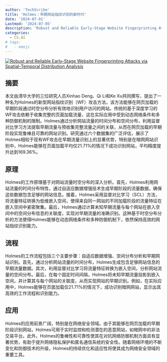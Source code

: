 ```yaml
---
author: 'TechScribe'
title: 'Holmes：早期网站指纹识别的新时代'
date: '2024-07-01'
Lastmod: '2024-07-05'
description: 'Robust and Reliable Early-Stage Website Fingerprinting Attacks via Spatial-Temporal Distribution Analysis'
categories:
  - CS.AI
# tags:
#   - emoji
---
```


[![Robust and Reliable Early-Stage Website Fingerprinting Attacks via Spatial-Temporal Distribution Analysis](https://arxiv-research-1301205113.cos.ap-guangzhou.myqcloud.com/images/2407.00918v1.pdf_0.jpg)](https://arxiv.org/abs/2407.00918v1)

## 摘要

本文由清华大学的三位研究人员Xinhao Deng、Qi Li和Ke Xu共同撰写，提出了一种名为Holmes的新型网站指纹识别（WF）攻击方法，该方法能够在网页加载的早期阶段通过时空分布分析有效地识别用户访问的网站。传统的基于深度学习的WF攻击依赖于收集完整的页面加载流量，这在实际应用中受到动态网络条件和多种防御机制的限制。Holmes通过分析网站流量的时间分布和空间分布，利用监督对比学习方法提取早期流量与预收集完整流量之间的关联，从而在网页加载的早期阶段实现鲁棒且可靠的网站识别。研究通过六个数据集的广泛评估，展示了Holmes相较于现有WF攻击在早期流量识别上的显著优势，特别是在暗网网站识别中，Holmes能够在页面加载平均仅21.71%的情况下成功识别网站，平均精度提升达到169.36%。<!--more-->

## 原理

Holmes的工作原理基于对网站流量时空分布的深入分析。首先，Holmes利用网站流量的时间分布特性，通过自适应数据增强技术生成早期阶段的流量数据，确保这些数据包含足够的网站信息。接着，Holmes采用监督对比学习（SCL）方法，将流量特征转换为低维嵌入空间，使得来自同一网站的不同加载阶段的流量特征在嵌入空间中紧密聚集。最后，Holmes通过计算未知早期流量与每个网站在嵌入空间中的空间分布信息的关联度，实现对早期流量的准确识别。这种基于时空分布分析的方法使得Holmes能够在动态网络条件和多种防御机制下，依然保持高效的网站指纹识别能力。

## 流程

Holmes的工作流程包括三个主要步骤：自适应数据增强、空间分布分析和早期网站识别。首先，通过分析网站流量的时间分布，Holmes生成包含足够网站信息的早期流量数据。其次，利用监督对比学习将流量特征转换为嵌入空间，分析网站流量的空间分布。最后，在每个固定时间间隔，Holmes将未知早期流量投影到嵌入空间，并计算其与每个网站的关联度，从而实现网站的早期识别。例如，在实际应用中，Holmes能够在页面加载仅21.71%的情况下，成功识别暗网网站，显示出其高效的工作流程和识别能力。

## 应用

Holmes的应用前景广阔，特别是在网络安全领域。由于其能够在网页加载的早期阶段识别网站，Holmes可用于实时监控和检测潜在的恶意网站，如暗网中的非法交易平台。此外，Holmes的鲁棒性和可靠性使其在对抗网络防御机制方面具有显著优势，有助于提升网络隐私保护和匿名通信系统的安全性。随着网络环境的不断变化和防御技术的升级，Holmes的持续优化和适应性将使其成为网络安全领域的重要工具。